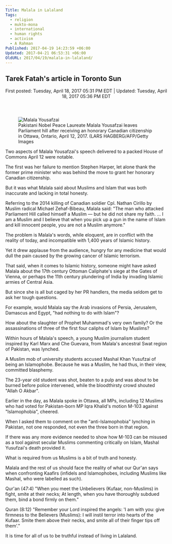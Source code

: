 ```yaml
---
Title: Malala in Lalaland
Tags:
  - religion
  - mukto-mona
  - international
  - human rights
  - activism
  - A Rahman
Published: 2017-04-19 14:23:59 +06:00
Updated: 2017-04-21 06:53:31 +06:00
OldURL: 2017/04/19/malala-in-lalaland/
---
```


<h2>Tarek Fatah's article in Toronto Sun</h2>
<div id="wrapper">
<div id="page">
<div id="main">
<div id="content" class="clearfix">
<div class="primary">
<div class="mainArticle item hentry clearfix">
<div id="isBehindPaywall" class="secureContent">
<div id="STORY_C_1297946499300_full" class="full_content"><header class="headerStory col650 ">
<p class="meta">First posted:  Tuesday, April 18, 2017 05:31 PM EDT  | Updated:  Tuesday, April 18, 2017 05:36 PM EDT </p>

</header>
<div class="clearfix">
<div id="storytext" class="content wrapStyle col430">
<figure class="clearfix legend"><img class="photo" title="" src="https://storage.torontosun.com/v1/dynamic_resize/sws_path/suns-prod-images/1297946499272_ORIGINAL.jpg?quality=80&amp;size=420x" alt="Malala Yousafzai" /><figcaption id="photoCaption">Pakistani Nobel Peace Laureate Malala Yousafzai leaves Parliament hill after receiving an honorary Canadian citizenship in Ottawa, Ontario, April 12, 2017. (LARS HAGBERG/AFP/Getty Images</figcaption></figure>
<aside class="socialAside col210"><section class="sharingTools"><b></b>
<div class="clearfix social_stuff_1">
<div>
<div class="fb-like fb_iframe_widget"></div>
</div>
</div>
</section></aside>
<div class="mainContent">Two aspects of Malala Yousafzai's speech delivered to a packed House of Commons April 12 were notable.

The first was her failure to mention Stephen Harper, let alone thank the former prime minister who was behind the move to grant her honorary Canadian citizenship.

But it was what Malala said about Muslims and Islam that was both inaccurate and lacking in total honesty.

Referring to the 2014 killing of Canadian soldier Cpl. Nathan Cirillo by Muslim radical Michael Zehaf-Bibeau, Malala said: "The man who attacked Parliament Hill called himself a Muslim — but he did not share my faith. ... I am a Muslim and I believe that when you pick up a gun in the name of Islam and kill innocent people, you are not a Muslim anymore."

The problem is Malala's words, while eloquent, are in conflict with the reality of today, and incompatible with 1,400 years of Islamic history.

Yet it drew applause from the audience, hungry for any medicine that would dull the pain caused by the growing cancer of Islamic terrorism.

That said, when it comes to Islamic history, someone might have asked Malala about the 17th century Ottoman Caliphate's siege at the Gates of Vienna, or perhaps the 11th century plundering of India by invading Islamic armies of Central Asia.

But since she is all but caged by her PR handlers, the media seldom get to ask her tough questions.

For example, would Malala say the Arab invasions of Persia, Jerusalem, Damascus and Egypt, "had nothing to do with Islam"?

How about the slaughter of Prophet Muhammad's very own family? Or the assassinations of three of the first four caliphs of Islam by Muslims?

Within hours of Malala's speech, a young Muslim journalism student inspired by Karl Marx and Che Guevara, from Malala's ancestral Swat region of Pakistan, was lynched.

A Muslim mob of university students accused Mashal Khan Yusufzai of being an Islamophobe. Because he was a Muslim, he had thus, in their view, committed blasphemy.

The 23-year old student was shot, beaten to a pulp and was about to be burned before police intervened, while the bloodthirsty crowd shouted "Allah O Akbar".

Earlier in the day, as Malala spoke in Ottawa, all MPs, including 12 Muslims who had voted for Pakistan-born MP Iqra Khalid's motion M-103 against "Islamophobia", cheered.

When I asked them to comment on the "anti-Islamophobia" lynching in Pakistan, not one responded, not even the three born in that region.

If there was any more evidence needed to show how M-103 can be misused as a tool against secular Muslims commenting critically on Islam, Mashal Yusufzai's death provided it.

What is required from us Muslims is a bit of truth and honesty.

Malala and the rest of us should face the reality of what our Qur'an says when confronting Kaafirs (infidels and Islamophobes, including Muslims like Mashal, who were labelled as such).

Qur'an (47:4) "When you meet the Unbelievers (Kufaar, non-Muslims) in fight, smite at their necks; At length, when you have thoroughly subdued them, bind a bond firmly on them."

Quran (8:12) "Remember your Lord inspired the angels: 'I am with you: give firmness to the Believers (Muslims): I will instil terror into hearts of the Kufaar. Smite them above their necks, and smite all of their finger tips off them'."

It is time for all of us to be truthful instead of living in Lalaland.

</div>
</div>
</div>
</div>
</div>
</div>
</div>
</div>
</div>
</div>
</div>
